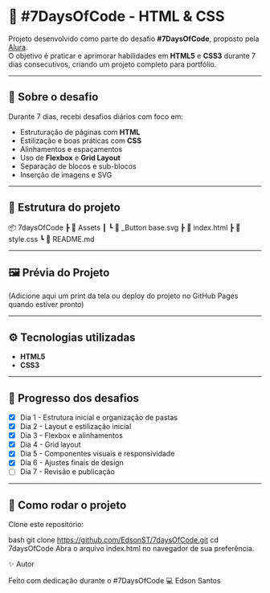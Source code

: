 # 🚀 #7DaysOfCode - HTML & CSS  

Projeto desenvolvido como parte do desafio **#7DaysOfCode**, proposto pela [Alura](https://www.alura.com.br/).  
O objetivo é praticar e aprimorar habilidades em **HTML5** e **CSS3** durante 7 dias consecutivos, criando um projeto completo para portfólio.  

---

## 📌 Sobre o desafio  
Durante 7 dias, recebi desafios diários com foco em:  
- Estruturação de páginas com **HTML**  
- Estilização e boas práticas com **CSS**  
- Alinhamentos e espaçamentos  
- Uso de **Flexbox** e **Grid Layout**  
- Separação de blocos e sub-blocos  
- Inserção de imagens e SVG  

---

## 📂 Estrutura do projeto  

📦 7daysOfCode
┣ 📂 Assets
┃ ┗ 📄 _Button base.svg
┣ 📄 index.html
┣ 📄 style.css
┗ 📄 README.md


---

## 🖼️ Prévia do Projeto  
(Adicione aqui um print da tela ou deploy do projeto no GitHub Pages quando estiver pronto)

---

## ⚙️ Tecnologias utilizadas  
- **HTML5**  
- **CSS3**  

---

## 📅 Progresso dos desafios  
- [x] Dia 1 - Estrutura inicial e organização de pastas  
- [x] Dia 2 - Layout e estilização inicial  
- [x] Dia 3 - Flexbox e alinhamentos  
- [x] Dia 4 - Grid layout  
- [x] Dia 5 - Componentes visuais e responsividade  
- [x] Dia 6 - Ajustes finais de design  
- [ ] Dia 7 - Revisão e publicação  

---

## 📢 Como rodar o projeto  

Clone este repositório:  

bash
git clone https://github.com/EdsonST/7daysOfCode.git
cd 7daysOfCode
Abra o arquivo index.html no navegador de sua preferência.

✨ Autor

Feito com dedicação durante o #7DaysOfCode 💻
Edson Santos
